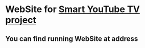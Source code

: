 # WebSite for [Smart YouTube TV project](https://github.com/yuliskov/SmartYouTubeTV)
## You can find running WebSite at address [](http://smartyoutubetv.pp.ua)